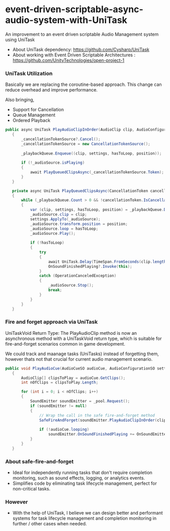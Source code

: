 # event-driven-scriptable-async-audio-system-with-UniTask
An improvement to an event driven scriptable Audio Management system using UniTask

- About UniTask dependency: https://github.com/Cysharp/UniTask
- About working with Event Driven Scriptable Architectures : https://github.com/UnityTechnologies/open-project-1

 ### UniTask Utilization

Basically we are replacing the coroutine-based approach. This change can reduce overhead and improve performance.

Also bringing, 
- Support for Cancellation
- Queue Management
- Ordered Playback


 ```C#
public async UniTask PlayAudioClipInOrder(AudioClip clip, AudioConfigurationSO settings, bool hasToLoop, Vector3 position = default)
    {
        _cancellationTokenSource?.Cancel();
        _cancellationTokenSource = new CancellationTokenSource();
        
        _playbackQueue.Enqueue((clip, settings, hasToLoop, position));
        
        if (!_audioSource.isPlaying)
        {
            await PlayQueuedClipsAsync(_cancellationTokenSource.Token);
        }
    }

    private async UniTask PlayQueuedClipsAsync(CancellationToken cancellationToken)
    {
        while (_playbackQueue.Count > 0 && !cancellationToken.IsCancellationRequested)
        {
            var (clip, settings, hasToLoop, position) = _playbackQueue.Dequeue();
            _audioSource.clip = clip;
            settings.ApplyTo(_audioSource);
            _audioSource.transform.position = position;
            _audioSource.loop = hasToLoop;
            _audioSource.Play();
            
            if (!hasToLoop)
            {
                try
                {
                    await UniTask.Delay(TimeSpan.FromSeconds(clip.length), cancellationToken: cancellationToken);
                    OnSoundFinishedPlaying?.Invoke(this);
                }
                catch (OperationCanceledException)
                {
                    _audioSource.Stop();
                    break;
                }
            }
        }
    }
 ```

### Fire and forget approach via UniTask

UniTaskVoid Return Type: The PlayAudioClip method is now an asynchronous method with a UniTaskVoid return type, which is suitable for fire-and-forget scenarios common in game development.


We could track and maanage tasks (UniTasks) instead of forgetting them, however thats not that crucial for current audio management scenario. <br>

 ```C#
public void PlayAudioCue(AudioCueSO audioCue, AudioConfigurationSO settings, Vector3 position = default)
	{
		AudioClip[] clipsToPlay = audioCue.GetClips();
		int nOfClips = clipsToPlay.Length;

		for (int i = 0; i < nOfClips; i++)
		{
			SoundEmitter soundEmitter = _pool.Request();
			if (soundEmitter != null)
			{
				// Wrap the call in the safe fire-and-forget method
				SafeFireAndForget(soundEmitter.PlayAudioClipInOrder(clipsToPlay[i], settings, audioCue.looping, position));
                
				if (!audioCue.looping)
					soundEmitter.OnSoundFinishedPlaying += OnSoundEmitterFinishedPlaying;
			}
		}
	}
```

### About safe-fire-and-forget 

- Ideal for independently running tasks that don't require completion monitoring, such as sound effects, logging, or analytics events.
- Simplifies code by eliminating task lifecycle management, perfect for non-critical tasks.

### However

- With the help of UniTask, I believe we can design better and performant systems for task lifecycle management and completion monitoring in further / other cases when needed.


